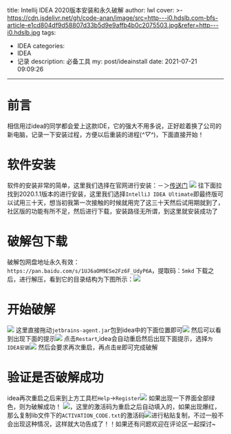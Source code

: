 title: Intellij  IDEA 2020版本安装和永久破解
author: lwl
cover: >-
  https://cdn.jsdelivr.net/gh/code-anan/image/src=http---i0.hdslb.com-bfs-article-e1cd804df9d58807d33b5d9e9affb4b0c2075503.jpg&refer=http---i0.hdslb.jpg
tags:
  - IDEA
categories:
  - IDEA
  - 记录
description: 必备工具
my: post/ideainstall
date: 2021-07-21 09:09:26
---
# 前言
相信用过idea的同学都会爱上这款IDE，它的强大不用多说，正好趁着换了公司的新电脑，记录一下安装过程，方便以后重装的进程(*^▽^*)，下面直接开始！

# 软件安装
软件的安装非常的简单，这里我们选择在官网进行安装：－＞[传送门](https://www.jetbrains.com/idea/download/other.html)
![](https://cdn.jsdelivr.net/gh/code-anan/image/20210908172347.png)
往下面拉找到2020.1.1版本的进行安装，这里我们选择`IntelliJ IDEA Ultimate`即最终版可以试用三十天，想当初我第一次接触的时候就用完了这三十天然后试用期就到了，社区版的功能有所不足，然后进行下载，安装路径无所谓，到这里就安装成功了


# 破解包下载
破解包网盘地址永久有效：`https://pan.baidu.com/s/1UJ6aOM9ESe2Fz6F_UdyP6A`，提取码：`5mkd`
下载之后，进行解压，看到它的目录结构为下图所示：![](https://cdn.jsdelivr.net/gh/code-anan/image/20210721093405.png)

# 开始破解
![](https://cdn.jsdelivr.net/gh/code-anan/image/20210721093508.png)
这里直接拖动`jetbrains-agent.jar`包到idea中的下面位置即可![](https://cdn.jsdelivr.net/gh/code-anan/image/20210721093722.png)
然后可以看到出现下面的提示![](https://cdn.jsdelivr.net/gh/code-anan/image/20210721093828.png)
点击`Restart`,idea会自动重启然后出现下面提示，选择`为IDEA安装`![](https://cdn.jsdelivr.net/gh/code-anan/image/20210721093916.png)
然后会要求再次重启，再点击`是`即可完成破解
# 验证是否破解成功
idea再次重启之后来到上方工具栏`Help`->`Register`![](https://cdn.jsdelivr.net/gh/code-anan/image/20210721094248.png)
如果出现一下界面全部绿色，则为破解成功！
![](https://cdn.jsdelivr.net/gh/code-anan/image/20210721094359.png)，这里的激活码为重启之后自动填入的，如果出现爆红，那么复制lib文件下的`ACTIVATION_CODE.txt`的激活码![](https://cdn.jsdelivr.net/gh/code-anan/image/20210721094541.png)进行粘贴复制，不过一般不会出现这种情况，这样就大功告成了！！如果还有问题欢迎在评论区一起探讨~